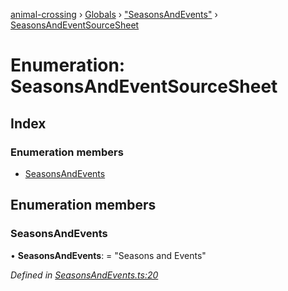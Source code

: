 [animal-crossing](../README.md) › [Globals](../globals.md) › ["SeasonsAndEvents"](../modules/_seasonsandevents_.md) › [SeasonsAndEventSourceSheet](_seasonsandevents_.seasonsandeventsourcesheet.md)

# Enumeration: SeasonsAndEventSourceSheet

## Index

### Enumeration members

* [SeasonsAndEvents](_seasonsandevents_.seasonsandeventsourcesheet.md#seasonsandevents)

## Enumeration members

###  SeasonsAndEvents

• **SeasonsAndEvents**: = "Seasons and Events"

*Defined in [SeasonsAndEvents.ts:20](https://github.com/Norviah/animal-crossing/blob/267b9fa/module/types/SeasonsAndEvents.ts#L20)*
